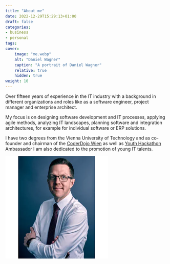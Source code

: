 ```yaml
---
title: "About me"
date: 2022-12-29T15:29:13+01:00
draft: false
categories:
- business
- personal
tags:
cover:
    image: "me.webp"
    alt: "Daniel Wagner"
    caption: "A portrait of Daniel Wagner"
    relative: true
    hidden: true
weight: 10
---
```


Over fifteen years of experience in the IT industry with a background in different organizations and roles like as a software engineer, project manager and enterprise architect.

My focus is on designing software development and IT processes, applying agile methods, analyzing IT landscapes, planning software and integration architectures, for example for individual software or ERP solutions. 

I have two degrees from the Vienna University of Technology and as co-founder and chairman of the [CoderDojo Wien](https://wien.coderdojo.net) as well as [Youth Hackathon](https://youthhackathon.com/) Ambassador I am also dedicated to the promotion of young IT talents.

![Picture of Daniel Wagner](me.webp#center "Picture of Daniel Wagner")